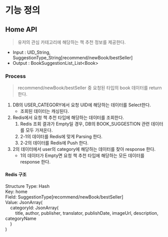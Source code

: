 # 기능 정의

## Home API

> 유저의 관심 카테고리에 해당하는 책 추천 정보를 제공한다.

* Input : UID_String, SuggestionType_String[recommend/newBook/bestSeller]
* Output : BookSuggestionList_List&lt;Book&gt;

### Process

> recommend/newBook/bestSeller 중 요청된 타입의 book 데이터를 return 한다.

1. DB의 USER_CATEGORY에서 요청 UID에 해당하는 데이터를 Select한다. 
   * 조회된 데이터는 캐싱된다.
2. Redis에서 요청 책 추천 타입에 해당하는 데이터를 조회한다.
   1. Redis 조회 결과가 Empty일 경우, DB의 BOOK_SUGGESTION 관련 데이터를 모두 가져온다.
   2. 2-1의 데이터를 Redis에 맞게 Parsing 한다.
   3. 2-2의 데이터를 Redis에 Push 한다.
3. 2의 데이터에서 user의 category에 해당하는 데이터를 찾아 response 한다.
   * 1의 데이터가 Empty면 요청 책 추천 타입에 해당하는 모든 데이터를 response 한다.

#### Redis 구조

Structure Type: Hash<br>
Key: home<br>
Field: SuggestionType[recommend/newBook/bestSeller]<br>
Value: JsonArray(<br>
&nbsp;&nbsp;&nbsp;&nbsp;categoryId: JsonArray(<br>
&nbsp;&nbsp;&nbsp;&nbsp;&nbsp;&nbsp;&nbsp;&nbsp;title, author, publisher, translator, publishDate, imageUrl, description, categoryName<br>
&nbsp;&nbsp;&nbsp;&nbsp;)<br>
)